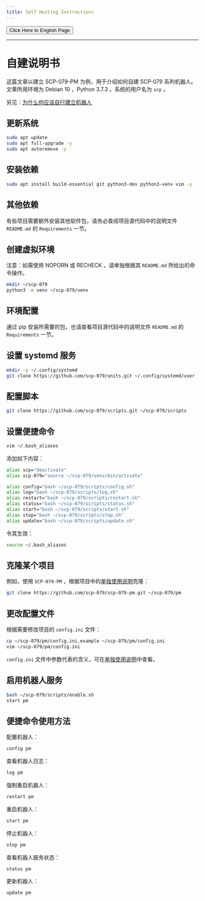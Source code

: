 ```yaml
---
title: Self Hosting Instructions
---
```


<link rel="stylesheet" href="/css/chinese.css">
<button onmouseover="PlaySound('totop1')" onmouseout="StopSound('totop1')" onclick="window.location.href = '/how/';" class="en">Click Here to English Page</button>

---

# 自建说明书

这篇文章以建立 SCP-079-PM 为例，用于介绍如何自建 SCP-079 系列机器人。文章所用环境为 Debian 10 ，Python 3.7.3 ，系统的用户名为 `scp` 。

另见：[为什么你应该自行建立机器人](/suggestions-zh/)

## 更新系统

```bash
sudo apt update
sudo apt full-upgrade -y
sudo apt autoremove -y
```

## 安装依赖

```bash
sudo apt install build-essential git python3-dev python3-venv vim -y
```

## 其他依赖

有些项目需要额外安装其他软件包，请务必查阅项目源代码中的说明文件 `README.md` 的 `Requirements` 一节。

## 创建虚拟环境

注意：如需使用 NOPORN 或 RECHECK ，请单独根据其 `README.md` 所给出的命令操作。

```bash
mkdir ~/scp-079
python3 -m venv ~/scp-079/venv
```

## 环境配置

通过 pip 安装所需要的包，也请查看项目源代码中的说明文件 `README.md` 的 `Requirements` 一节。

## 设置 systemd 服务

```bash
mkdir -p ~/.config/systemd
git clone https://github.com/scp-079/units.git ~/.config/systemd/user
```

## 配置脚本

```bash
git clone https://github.com/scp-079/scripts.git ~/scp-079/scripts
```

## 设置便捷命令

```bash
vim ~/.bash_aliases
```

添加如下内容：

```bash
alias scp="deactivate"
alias scp-079="source ~/scp-079/venv/bin/activate"

alias config="bash ~/scp-079/scripts/config.sh"
alias log="bash ~/scp-079/scripts/log.sh"
alias restart="bash ~/scp-079/scripts/restart.sh"
alias status="bash ~/scp-079/scripts/status.sh"
alias start="bash ~/scp-079/scripts/start.sh"
alias stop="bash ~/scp-079/scripts/stop.sh"
alias update="bash ~/scp-079/scripts/update.sh"
```

令其生效：

```bash
source ~/.bash_aliases
```

## 克隆某个项目

例如，使用 `SCP-079-PM` ，根据项目中的[单独使用说明](/pm-zh/)克隆：

```bash
git clone https://github.com/scp-079/scp-079-pm.git ~/scp-079/pm
```

## 更改配置文件

根据需要修改项目的 `config.ini` 文件：

```bash
cp ~/scp-079/pm/config.ini.example ~/scp-079/pm/config.ini
vim ~/scp-079/pm/config.ini
```

`config.ini` 文件中参数代表的含义，可在[单独使用说明](/pm-zh/)中查看。

## 启用机器人服务

```bash
bash ~/scp-079/scripts/enable.sh
start pm
```

## 便捷命令使用方法

配置机器人：

```bash
config pm
```

查看机器人日志：

```bash
log pm
```

强制重启机器人：

```bash
restart pm
```

重启机器人：

```bash
start pm
```

停止机器人：

```bash
stop pm
```

查看机器人服务状态：

```bash
status pm
```

更新机器人：

```bash
update pm
```

<audio src="/audio/door/dooropenpage.ogg" autoplay></audio>
